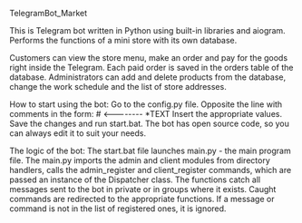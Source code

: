 TelegramBot_Market


This is Telegram bot written in Python using built-in libraries and aiogram.
Performs the functions of a mini store with its own database.

Customers can view the store menu, make an order and pay for the goods right inside the Telegram.
Each paid order is saved in the orders table of the database.
Administrators can add and delete products from the database, change the work schedule and the list of store addresses.



How to start using the bot:
    Go to the config.py file.
    Opposite the line with comments in the form:
        # <-------- *TEXT
    Insert the appropriate values.
    Save the changes and run start.bat.
    The bot has open source code, so you can always edit it to suit your needs.



The logic of the bot:
    The start.bat file launches main.py - the main program file.
    The main.py imports the admin and client modules from directory handlers, calls the admin_register and client_register commands, which are passed an instance of the Dispatcher class.
    The functions catch all messages sent to the bot in private or in groups where it exists.
    Caught commands are redirected to the appropriate functions.
    If a message or command is not in the list of registered ones, it is ignored.